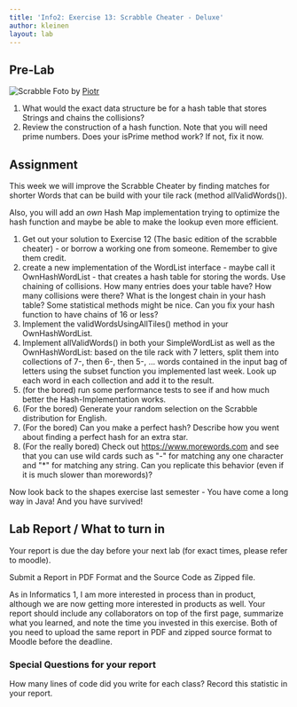 ```yaml
---
title: 'Info2: Exercise 13: Scrabble Cheater - Deluxe'
author: kleinen
layout: lab
---
```

## Pre-Lab

 ![Scrabble](../../images/scrabble_331161309_a8e6c6c3fd_o.jpg "scrabble 1")
Foto by [Piotr](https://www.flickr.com/photos/derbeth/331161309/)


1. What would the exact data structure be for a hash table that stores  Strings and chains the collisions?
1. Review the construction of a hash function. Note that you will need prime numbers. Does your isPrime method work? If not, fix it now.

## Assignment

This week we will improve the Scrabble Cheater by finding matches for shorter
Words that can be build with your tile rack (method allValidWords()).

Also, you will add an *own* Hash Map implementation trying to optimize the hash function
and maybe be able to make the lookup even more efficient.

1. Get out your solution to Exercise 12 (The basic edition of the scrabble cheater) - or borrow a working one from someone. Remember to give them credit.
1. create a new implementation of the WordList interface - maybe call it OwnHashWordList - that creates a hash table for storing the words. Use chaining of collisions. How many entries does your table have? How many collisions were there? What is the longest chain in your hash table? Some statistical methods might be nice. Can you fix your hash function to have chains of 16 or less?
1.   Implement the validWordsUsingAllTiles() method in your OwnHashWordList.
1. Implement allValidWords() in both your SimpleWordList as well as the OwnHashWordList:
based on the tile rack with 7 letters, split them into collections of 7-, then 6-, then 5-, ... words contained in the input bag of letters using the subset function you implemented last week. Look up each word in each collection and add it to the result.
1. (for the bored) run some performance tests to see if and how much better the Hash-Implementation works.
1.   (For the bored) Generate your random selection on the Scrabble distribution for English.
1.   (For the bored) Can you make a perfect hash? Describe how you went about finding a perfect hash for an extra star.
1.   (For the really bored) Check out https://www.morewords.com and see that you can use wild cards such as "-" for matching any one character and "\*" for matching any string. Can you replicate this behavior (even if it is much slower than morewords)?

Now look back to the shapes exercise last semester - You have come a long way in Java! And you have survived!
## Lab Report / What to turn in


Your report is due the day before your next lab (for exact times, please refer to moodle).

Submit a Report in PDF Format and the Source Code as Zipped file.

As in Informatics 1, I am more interested in process than in product,
although we are now getting more interested in products as well.
Your report should include any collaborators on top of the first page,
summarize what you learned,
and note the time you invested in this exercise.
Both of you need to upload the same report in PDF and zipped source format to Moodle before the
deadline.

### Special Questions for your report
How many lines of code did you write for each class? Record this statistic in your report.
